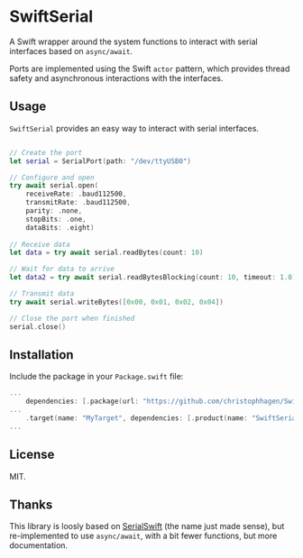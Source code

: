 # SwiftSerial

A Swift wrapper around the system functions to interact with serial interfaces based on `async/await`.

Ports are implemented using the Swift `actor` pattern, which provides thread safety and asynchronous interactions with the interfaces.

## Usage

`SwiftSerial` provides an easy way to interact with serial interfaces.

```swift

// Create the port
let serial = SerialPort(path: "/dev/ttyUSB0")

// Configure and open
try await serial.open(
    receiveRate: .baud112500, 
    transmitRate: .baud112500, 
    parity: .none, 
    stopBits: .one, 
    dataBits: .eight)
    
// Receive data
let data = try await serial.readBytes(count: 10)

// Wait for data to arrive
let data2 = try await serial.readBytesBlocking(count: 10, timeout: 1.0)

// Transmit data
try await serial.writeBytes([0x00, 0x01, 0x02, 0x04])

// Close the port when finished
serial.close()
```

## Installation

Include the package in your `Package.swift` file: 

```swift
...
    dependencies: [.package(url: "https://github.com/christophhagen/SwiftSerial", from: "1.0.0")
...
    .target(name: "MyTarget", dependencies: [.product(name: "SwiftSerial", package: "SwiftSerial")]),
...
```

## License

MIT.

## Thanks

This library is loosly based on [SerialSwift](https://github.com/yeokm1/SwiftSerial) (the name just made sense), but re-implemented to use `async/await`, with a bit fewer functions, but more documentation.
